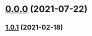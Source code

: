 # [0.0.0](https://github.com/AlexRogalskiy/java-patterns/compare/v1.0.1...v0.0.0) (2021-07-22)



## [1.0.1](https://github.com/AlexRogalskiy/java-patterns/compare/1.0.1...v1.0.1) (2021-02-18)



